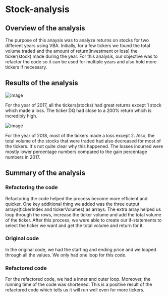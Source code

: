 # Stock-analysis

## Overview of the analysis
The purpose of this anaysis was to analyze returns on stocks for two different years using VBA. Initially, for a few tickers we found the total volume traded and the amount of return(investment or loss) the ticker(stock) made during the year. For this analysis, our objective was to refactor the code so it can be used for multiple years and also hold more tickers if necessary.

## Results of the analysis
![image](https://user-images.githubusercontent.com/76402559/118720796-0e9ee980-b7f8-11eb-87bd-b8085aabe74a.png)

For the year of 2017, all the tickers(stocks) had great returns except 1 stock which made a loss. The ticker DQ had close to a 200% return which is incredibly high.

![image](https://user-images.githubusercontent.com/76402559/118720908-2d9d7b80-b7f8-11eb-9e22-a101fd66d153.png)

For the year of 2018, most of the tickers made a loss except 2. Also, the total volume of the stocks that were traded had also decreased for most of the tickers. It's not quite clear why this happened. The losses incurred were mostly lower percentage numbers compared to the gain percentage numbers in 2017.  

## Summary of the analysis

### Refactoring the code
Refactoring the code helped the process become more efficient and quicker. One key additional thing we added was the three output arrays(tickerIndex and tickerVolumes) as arrays. The extra array helped us loop through the rows, increase the ticker volume and add the total volume of the ticker. After this process, we were able to create our if-statements to select the ticker we want and get the total volume and return for it.

### Original code
In the original code, we had the starting and ending price and we looped through all the values. We only had one loop for this code.

### Refactored code
For the refactored code, we had a inner and outer loop. Moreover, the running time of the code was shortened. This is a positive result of the refactored code which tells us it will run well even for more tickers.
